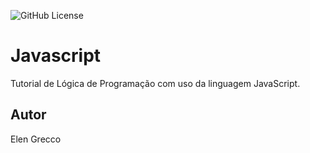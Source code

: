 ![GitHub License](https://img.shields.io/github/license/ElenGrecco/javascript?style=flat)

# Javascript
Tutorial de Lógica de Programação com uso da linguagem JavaScript.
## Autor
Elen Grecco
